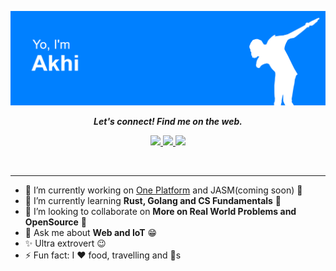 ![Profile Pic](https://github.com/akhilmhdh/akhilmhdh/blob/master/media/profile.png)
<p align="center">
  <b><i>Let's connect! Find me on the web.</i></b>
 </p>
<p align="center">
  <a href="mailto:akhilmhdh@gmail.com" target="_blank">
    <img height="30" src = "https://img.shields.io/badge/gmail-c14438?&style=for-the-badge&logo=gmail&logoColor=white" />
  </a>
  <a href="https://www.linkedin.com/in/akhilmhdh/" target="_blank">
    <img height="30" src="https://img.shields.io/badge/linkedin-blue.svg?&style=for-the-badge&logo=linkedin&logoColor=white" />
  </a>
  <a href="https://medium.com/@akhilmhdh" target="_blank">
    <img height="30" src="https://img.shields.io/badge/-Medium-000000.svg?&style=for-the-badge&logo=Medium&logoColor=white" />
  </a>
</p>


<br />
<hr />

- 🔭 I’m currently working on [One Platform](https://github.com/1-Platform/one-platform) and JASM(coming soon) :shushing_face:
- 🌱 I’m currently learning **Rust, Golang and CS Fundamentals**  :thinking:
- 👯 I’m looking to collaborate on **More on Real World Problems and OpenSource** :slightly_smiling_face:
- 💬 Ask me about **Web and IoT** :grin:
- :sparkles: Ultra extrovert :wink:
- ⚡ Fun fact: I :heart: food, travelling and :dog:s
